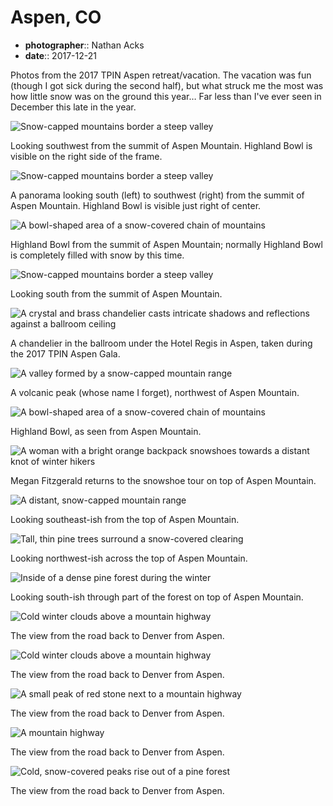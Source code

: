 # Aspen, CO

* **photographer**:: Nathan Acks  
* **date**:: 2017-12-21

Photos from the 2017 TPIN Aspen retreat/vacation. The vacation was fun (though I got sick during the second half), but what struck me the most was how little snow was on the ground this year… Far less than I've ever seen in December this late in the year.

![Snow-capped mountains border a steep valley](assets/2017-12-21-aspen-co-01.webp)

Looking southwest from the summit of Aspen Mountain. Highland Bowl is visible on the right side of the frame.

![Snow-capped mountains border a steep valley](../photography/assets/2017-12-16-the-crow.webp)

A panorama looking south (left) to southwest (right) from the summit of Aspen Mountain. Highland Bowl is visible just right of center.

![A bowl-shaped area of a snow-covered chain of mountains](assets/2017-12-21-aspen-co-03.webp)

Highland Bowl from the summit of Aspen Mountain; normally Highland Bowl is completely filled with snow by this time.

![Snow-capped mountains border a steep valley](assets/2017-12-21-aspen-co-04.webp)

Looking south from the summit of Aspen Mountain.

![A crystal and brass chandelier casts intricate shadows and reflections against a ballroom ceiling](../photography/assets/2017-12-17-chandelier.webp)

A chandelier in the ballroom under the Hotel Regis in Aspen, taken during the 2017 TPIN Aspen Gala.

![A valley formed by a snow-capped mountain range](assets/2017-12-21-aspen-co-06.webp)

A volcanic peak (whose name I forget), northwest of Aspen Mountain.

![A bowl-shaped area of a snow-covered chain of mountains](assets/2017-12-21-aspen-co-07.webp)

Highland Bowl, as seen from Aspen Mountain.

![A woman with a bright orange backpack snowshoes towards a distant knot of winter hikers](assets/2017-12-21-aspen-co-08.webp)

Megan Fitzgerald returns to the snowshoe tour on top of Aspen Mountain.

![A distant, snow-capped mountain range](assets/2017-12-21-aspen-co-09.webp)

Looking southeast-ish from the top of Aspen Mountain.

![Tall, thin pine trees surround a snow-covered clearing](assets/2017-12-21-aspen-co-10.webp)

Looking northwest-ish across the top of Aspen Mountain.

![Inside of a dense pine forest during the winter](../photography/assets/2017-12-18-on-top-of-aspen-mountain.webp)

Looking south-ish through part of the forest on top of Aspen Mountain.

![Cold winter clouds above a mountain highway](assets/2017-12-21-aspen-co-12.webp)

The view from the road back to Denver from Aspen.

![Cold winter clouds above a mountain highway](assets/2017-12-21-aspen-co-13.webp)

The view from the road back to Denver from Aspen.

![A small peak of red stone next to a mountain highway](assets/2017-12-21-aspen-co-14.webp)

The view from the road back to Denver from Aspen.

![A mountain highway](assets/2017-12-21-aspen-co-15.webp)

The view from the road back to Denver from Aspen.

![Cold, snow-covered peaks rise out of a pine forest](../photography/assets/2017-12-21-somewhere-near-vail-co.webp)

The view from the road back to Denver from Aspen.
